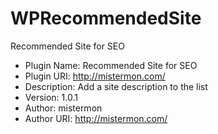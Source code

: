 # WPRecommendedSite
Recommended Site for SEO 

* Plugin Name: Recommended Site for SEO
* Plugin URI: http://mistermon.com/
* Description: Add a site description to the list
* Version: 1.0.1
* Author: mistermon
* Author URI: http://mistermon.com/
